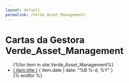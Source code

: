```yaml
---
layout: default
permalink: /Verde_Asset_Management/
---
```


<h1>Cartas da Gestora Verde_Asset_Management</h1>
<ul>
{%for item in site.Verde_Asset_Management%}
  <li>
    <a href="{ site.baseurl }{ item.url }">{ item.title }</a>
    <span>{ item.date | date: "%B %-d, %Y" }</span>
  </li>
    {% endfor %}
</ul>